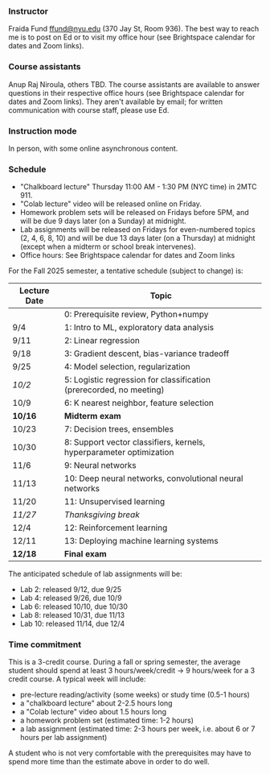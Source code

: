 
### Instructor

Fraida Fund ffund@nyu.edu (370 Jay St, Room 936). The best way to reach me is to post on Ed or to visit my office hour (see Brightspace calendar for dates and Zoom links).

### Course assistants

Anup Raj Niroula, others TBD. The course assistants are available to answer questions in their respective office hours (see Brightspace calendar for dates and Zoom links). They aren't available by email; for written communication with course staff, please use Ed.

### Instruction mode

In person, with some online asynchronous content.

### Schedule

* "Chalkboard lecture" Thursday 11:00 AM - 1:30 PM (NYC time) in 2MTC 911.
* "Colab lecture" video will be released online on Friday.
* Homework problem sets will be released on Fridays before 5PM, and will be due 9 days later (on a Sunday) at midnight.
* Lab assignments will be released on Fridays for even-numbered topics (2, 4, 6, 8, 10) and will be due 13 days later (on a Thursday) at midnight (except when a midterm or school break intervenes).
* Office hours: See Brightspace calendar for dates and Zoom links

For the Fall 2025 semester, a tentative schedule (subject to change) is:

| Lecture Date | Topic                                                                  |
|--------------|------------------------------------------------------------------------|
|              | 0: Prerequisite review, Python+numpy                                   |
| 9/4          | 1: Intro to ML, exploratory data analysis                              |
| 9/11         | 2: Linear regression                                                   |
| 9/18         | 3: Gradient descent, bias-variance tradeoff                            |
| 9/25         | 4: Model selection, regularization                                     |
| *10/2*       | 5: Logistic regression for classification (prerecorded, no meeting)    |
| 10/9         | 6: K nearest neighbor, feature selection                               |
| **10/16**    | **Midterm exam**                                                       |
| 10/23        | 7: Decision trees, ensembles                                           |
| 10/30        | 8: Support vector classifiers, kernels, hyperparameter optimization    |
| 11/6         | 9: Neural networks                                                     |
| 11/13        | 10: Deep neural networks, convolutional neural networks                |
| 11/20        | 11: Unsupervised learning                                              |
| *11/27*      | *Thanksgiving break*                                                   |
| 12/4         | 12: Reinforcement learning                                             |
| 12/11        | 13: Deploying machine learning systems                                 |
| **12/18**    | **Final exam**                                                         |


The anticipated schedule of lab assignments will be:

* Lab 2: released 9/12, due 9/25
* Lab 4: released 9/26, due 10/9
* Lab 6: released 10/10, due 10/30
* Lab 8: released 10/31, due 11/13
* Lab 10: released 11/14, due 12/4


### Time commitment

This is a 3-credit course. During a fall or spring semester, the average student should spend at least 3 hours/week/credit → 9 hours/week for a 3 credit course. A typical week will include:

 - pre-lecture reading/activity (some weeks) or study time (0.5-1 hours)
 - a "chalkboard lecture" about 2-2.5 hours long
 - a "Colab lecture" video about 1.5 hours long
 - a homework problem set (estimated time: 1-2 hours)
 - a lab assignment (estimated time: 2-3 hours per week, i.e. about 6 or 7 hours per lab assignment)

A student who is not very comfortable with the prerequisites may have to spend more time than the estimate above in order to do well. 
